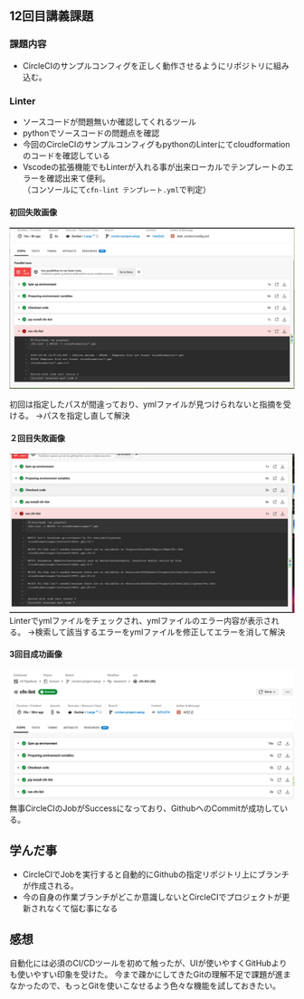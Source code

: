 ## 12回目講義課題
### 課題内容  
- CircleCIのサンプルコンフィグを正しく動作させるようにリポジトリに組み込む。  

### Linter
- ソースコードが問題無いか確認してくれるツール
- pythonでソースコードの問題点を確認
- 今回のCircleCIのサンプルコンフィグもpythonのLinterにてcloudformationのコードを確認している
- Vscodeの拡張機能でもLinterが入れる事が出来ローカルでテンプレートのエラーを確認出来て便利。  
（コンソールにて```cfn-lint テンプレート.yml```で判定）
#### 初回失敗画像
   ![picture 1](images/fail1.png)  

初回は指定したパスが間違っており、ymlファイルが見つけられないと指摘を受ける。
→パスを指定し直して解決
#### ２回目失敗画像
![picture 2](images/a89e94cba64d32bf88d329b54ae3d3da1f131435e0ed95776dd499731933aa31.png)  
Linterでymlファイルをチェックされ、ymlファイルのエラー内容が表示される。
→検索して該当するエラーをymlファイルを修正してエラーを消して解決
#### 3回目成功画像
![picture 3](images/046f8f0aaca1cf185f5b22dd60df349e98b89d206b9ae77cb30f997366301b63.png)  
無事CircleCIのJobがSuccessになっており、GithubへのCommitが成功している。

## 学んだ事
- CircleCIでJobを実行すると自動的にGithubの指定リポジトリ上にブランチが作成される。
- 今の自身の作業ブランチがどこか意識しないとCircleCIでプロジェクトが更新されなくて悩む事になる

## 感想
自動化には必須のCI/CDツールを初めて触ったが、UIが使いやすくGitHubよりも使いやすい印象を受けた。
今まで疎かにしてきたGitの理解不足で課題が進まなかったので、もっとGitを使いこなせるよう色々な機能を試しておきたい。
